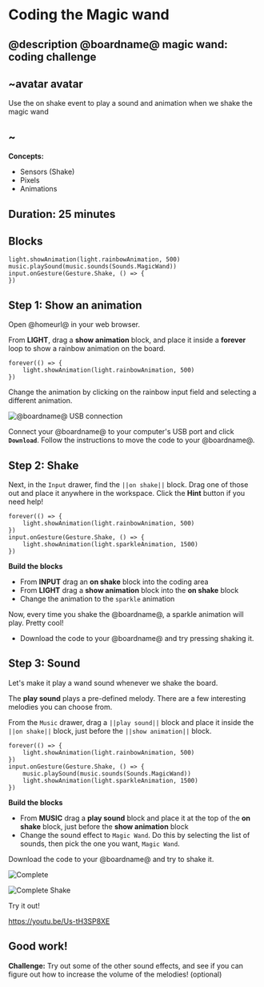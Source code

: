 # Coding the Magic wand

## @description @boardname@ magic wand: coding challenge

## ~avatar avatar

Use the on shake event to play a sound and animation when we shake the magic wand

## ~

**Concepts:**

- Sensors (Shake)
- Pixels
- Animations

## Duration: 25 minutes

## Blocks

```cards
light.showAnimation(light.rainbowAnimation, 500)
music.playSound(music.sounds(Sounds.MagicWand))
input.onGesture(Gesture.Shake, () => {
})
```

## Step 1: Show an animation

Open @homeurl@ in your web browser.

From **LIGHT**, drag a **show animation** block, and place it inside a **forever** loop to show a rainbow animation on the board.

```blocks
forever(() => {
    light.showAnimation(light.rainbowAnimation, 500)
})
```

Change the animation by clicking on the rainbow input field and selecting a different animation.

![@boardname@ USB connection](/static/cp/projects/magic-wand/connect.jpg)

Connect your @boardname@ to your computer's USB port and click **`Download`**. Follow the instructions to move the code to your @boardname@.

## Step 2: Shake

Next, in the `Input` drawer, find the `||on shake||` block. Drag one of those out and place it anywhere in the workspace. Click the **Hint** button if you need help!

```blocks
forever(() => {
    light.showAnimation(light.rainbowAnimation, 500)
})
input.onGesture(Gesture.Shake, () => {
    light.showAnimation(light.sparkleAnimation, 1500)
})
```

**Build the blocks**

- From **INPUT** drag an **on shake** block into the coding area
- From **LIGHT** drag a **show animation** block into the **on shake** block
- Change the animation to the `sparkle` animation

Now, every time you shake the @boardname@, a sparkle animation will play. Pretty cool!

- Download the code to your @boardname@ and try pressing shaking it.

## Step 3: Sound

Let's make it play a wand sound whenever we shake the board.

The **play sound** plays a pre-defined melody. There are a few interesting melodies you can choose from.

From the `Music` drawer, drag a `||play sound||` block and place it inside the `||on shake||` block, just before the `||show animation||` block.

```blocks
forever(() => {
    light.showAnimation(light.rainbowAnimation, 500)
})
input.onGesture(Gesture.Shake, () => {
    music.playSound(music.sounds(Sounds.MagicWand))
    light.showAnimation(light.sparkleAnimation, 1500)
})
```

**Build the blocks**

- From **MUSIC** drag a **play sound** block and place it at the top of the **on shake** block, just before the **show animation** block
- Change the sound effect to `Magic Wand`. Do this by selecting the list of sounds, then pick the one you want, `Magic Wand`.

Download the code to your @boardname@ and try to shake it.

![Complete](/static/cp/projects/magic-wand/complete.jpg)

![Complete Shake](/static/cp/projects/magic-wand/complete-shake.jpg)

Try it out!

https://youtu.be/Us-tH3SP8XE

## Good work!

**Challenge:** Try out some of the other sound effects, and see if you can figure out how to increase the volume of the melodies! (optional)